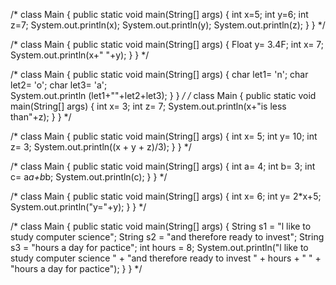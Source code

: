 /* class Main {
  public static void main(String[] args) {
int x=5;
int y=6;
int z=7;
System.out.println(x);
System.out.println(y);
System.out.println(z);
}
 } */

/* class Main {
  public static void main(String[] args) {
Float y= 3.4F;
int x= 7;
System.out.println(x+"   "+y);
}
 } */

 /* class Main {
  public static void main(String[] args) {
char let1= 'n';
char let2= 'o';
char let3= 'a';  
System.out.println (let1+""+let2+let3);
}
 }  */
/* class Main {
  public static void main(String[] args) {
int x= 3;
int z= 7;
System.out.println(x+"is less than"+z);
}
  } */


/* class Main {
  public static void main(String[] args) {
int x= 5;
int y= 10;
int z= 3;
System.out.println((x + y + z)/3);
}
  } */



/* class Main {
  public static void main(String[] args) {
int a= 4;
int b= 3;
int c= a*a+b*b; 
System.out.println(c);
}
  } */

/* class Main {
  public static void main(String[] args) {
int x= 6;
int y= 2*x+5;
System.out.println("y="+y);
}
  } */

/* class Main {
  public static void main(String[] args) {
String s1 = "l like to study computer science";
String s2 = "and therefore ready to invest";
String s3 = "hours a day for pactice";
int hours = 8;
System.out.println("l like to study computer science " + "and therefore ready to invest " + hours + " " + "hours a day for pactice");
}
  } */  
